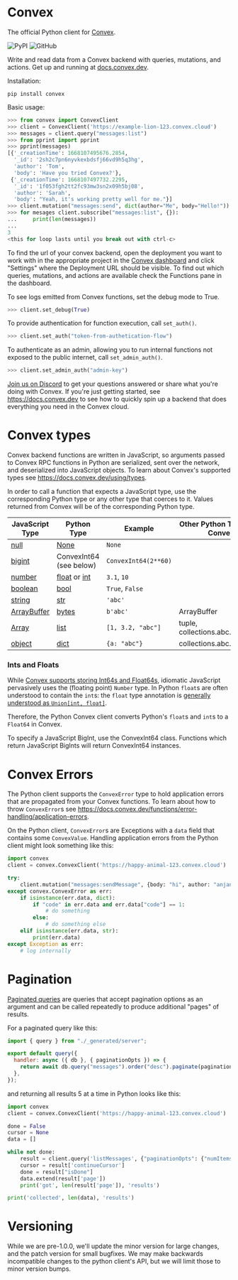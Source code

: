 # Convex

The official Python client for [Convex](https://convex.dev/).

![PyPI](https://img.shields.io/pypi/v/convex?label=convex&logo=pypi)
![GitHub](https://img.shields.io/github/license/get-convex/convex-py)

Write and read data from a Convex backend with queries, mutations, and actions.
Get up and running at [docs.convex.dev](https://docs.convex.dev/home).

Installation:

    pip install convex

Basic usage:

```python
>>> from convex import ConvexClient
>>> client = ConvexClient('https://example-lion-123.convex.cloud')
>>> messages = client.query("messages:list")
>>> from pprint import pprint
>>> pprint(messages)
[{'_creationTime': 1668107495676.2854,
  '_id': '2sh2c7pn6nyvkexbdsfj66vd9h5q3hg',
  'author': 'Tom',
  'body': 'Have you tried Convex?'},
 {'_creationTime': 1668107497732.2295,
  '_id': '1f053fgh2tt2fc93mw3sn2x09h5bj08',
  'author': 'Sarah',
  'body': "Yeah, it's working pretty well for me."}]
>>> client.mutation("messages:send", dict(author="Me", body="Hello!"))
>>> for mesages client.subscribe("messages:list", {}):
...     print(len(messages))
...
3
<this for loop lasts until you break out with ctrl-c>
```

To find the url of your convex backend, open the deployment you want to work
with in the appropriate project in the
[Convex dashboard](https://dashboard.convex.dev) and click "Settings" where the
Deployment URL should be visible. To find out which queries, mutations, and
actions are available check the Functions pane in the dashboard.

To see logs emitted from Convex functions, set the debug mode to True.

```python
>>> client.set_debug(True)
```

To provide authentication for function execution, call `set_auth()`.

```python
>>> client.set_auth("token-from-authetication-flow")
```

To authenticate as an admin, allowing you to run internal functions not exposed
to the public internet, call `set_admin_auth()`.

```python
>>> client.set_admin_auth("admin-key")
```

[Join us on Discord](https://www.convex.dev/community) to get your questions
answered or share what you're doing with Convex. If you're just getting started,
see https://docs.convex.dev to see how to quickly spin up a backend that does
everything you need in the Convex cloud.

# Convex types

Convex backend functions are written in JavaScript, so arguments passed to
Convex RPC functions in Python are serialized, sent over the network, and
deserialized into JavaScript objects. To learn about Convex's supported types
see https://docs.convex.dev/using/types.

In order to call a function that expects a JavaScript type, use the
corresponding Python type or any other type that coerces to it. Values returned
from Convex will be of the corresponding Python type.

| JavaScript Type                                                                                             | Python Type                                                                                                                    | Example              | Other Python Types that Convert |
| ----------------------------------------------------------------------------------------------------------- | ------------------------------------------------------------------------------------------------------------------------------ | -------------------- | ------------------------------- |
| [null](https://developer.mozilla.org/en-US/docs/Web/JavaScript/Data_structures#null_type)                   | [None](https://docs.python.org/3/library/stdtypes.html#the-null-object)                                                        | `None`               |                                 |
| [bigint](https://developer.mozilla.org/en-US/docs/Web/JavaScript/Data_structures#bigint_type)               | ConvexInt64 (see below)                                                                                                        | `ConvexInt64(2**60)` |                                 |
| [number](https://developer.mozilla.org/en-US/docs/Web/JavaScript/Data_structures#number_type)               | [float](https://docs.python.org/3/library/functions.html#float) or [int](https://docs.python.org/3/library/functions.html#int) | `3.1`, `10`          |                                 |
| [boolean](https://developer.mozilla.org/en-US/docs/Web/JavaScript/Data_structures#boolean_type)             | [bool](https://docs.python.org/3/library/functions.html#bool)                                                                  | `True`, `False`      |                                 |
| [string](https://developer.mozilla.org/en-US/docs/Web/JavaScript/Data_structures#string_type)               | [str](https://docs.python.org/3/library/stdtypes.html#str)                                                                     | `'abc'`              |                                 |
| [ArrayBuffer](https://developer.mozilla.org/en-US/docs/Web/JavaScript/Reference/Global_Objects/ArrayBuffer) | [bytes](https://docs.python.org/3/library/stdtypes.html#bytes)                                                                 | `b'abc'`             | ArrayBuffer                     |
| [Array](https://developer.mozilla.org/en-US/docs/Web/JavaScript/Reference/Global_Objects/Array)             | [list](https://docs.python.org/3/library/stdtypes.html#list)                                                                   | `[1, 3.2, "abc"]`    | tuple, collections.abc.Sequence |
| [object](https://developer.mozilla.org/en-US/docs/Web/JavaScript/Data_structures#objects)                   | [dict](https://docs.python.org/3/library/stdtypes.html#dict)                                                                   | `{a: "abc"}`         | collections.abc.Mapping         |

### Ints and Floats

While
[Convex supports storing Int64s and Float64s](https://docs.convex.dev/using/types#convex-types),
idiomatic JavaScript pervasively uses the (floating point) `Number` type. In
Python `float`s are often understood to contain the `int`s: the `float` type
annotation is
[generally understood as `Union[int, float]`](https://peps.python.org/pep-0484/#the-numeric-tower).

Therefore, the Python Convex client converts Python's `float`s and `int`s to a
`Float64` in Convex.

To specify a JavaScript BigInt, use the ConvexInt64 class. Functions which
return JavaScript BigInts will return ConvexInt64 instances.

# Convex Errors

The Python client supports the `ConvexError` type to hold application errors
that are propagated from your Convex functions. To learn about how to throw
`ConvexError`s see
https://docs.convex.dev/functions/error-handling/application-errors.

On the Python client, `ConvexError`s are Exceptions with a `data` field that
contains some `ConvexValue`. Handling application errors from the Python client
might look something like this:

```python
import convex
client = convex.ConvexClient('https://happy-animal-123.convex.cloud')

try:
    client.mutation("messages:sendMessage", {body: "hi", author: "anjan"})
except convex.ConvexError as err:
    if isinstance(err.data, dict):
        if "code" in err.data and err.data["code"] == 1:
            # do something
        else:
            # do something else
    elif isinstance(err.data, str):
        print(err.data)
except Exception as err:
    # log internally
```

# Pagination

[Paginated queries](https://docs.convex.dev/database/pagination) are queries
that accept pagination options as an argument and can be called repeatedly to
produce additional "pages" of results.

For a paginated query like this:

```javascript
import { query } from "./_generated/server";

export default query({
  handler: async ({ db }, { paginationOpts }) => {
    return await db.query("messages").order("desc").paginate(paginationOpts);
  },
});
```

and returning all results 5 at a time in Python looks like this:

```python
import convex
client = convex.ConvexClient('https://happy-animal-123.convex.cloud')

done = False
cursor = None
data = []

while not done:
    result = client.query('listMessages', {"paginationOpts": {"numItems": 5, "cursor": cursor}})
    cursor = result['continueCursor']
    done = result["isDone"]
    data.extend(result['page'])
    print('got', len(result['page']), 'results')

print('collected', len(data), 'results')
```

# Versioning

While we are pre-1.0.0, we'll update the minor version for large changes, and
the patch version for small bugfixes. We may make backwards incompatible changes
to the python client's API, but we will limit those to minor version bumps.
